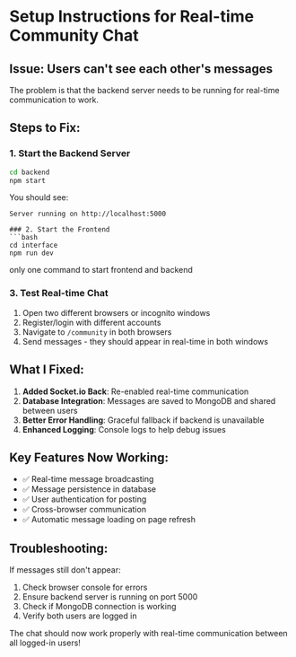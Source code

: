 # Setup Instructions for Real-time Community Chat

## Issue: Users can't see each other's messages

The problem is that the backend server needs to be running for real-time communication to work.

## Steps to Fix:

### 1. Start the Backend Server
```bash
cd backend
npm start
```

You should see:
```
Server running on http://localhost:5000

### 2. Start the Frontend
```bash
cd interface
npm run dev
```
only one command to start frontend and backend


### 3. Test Real-time Chat
1. Open two different browsers or incognito windows
2. Register/login with different accounts
3. Navigate to `/community` in both browsers
4. Send messages - they should appear in real-time in both windows

## What I Fixed:

1. **Added Socket.io Back**: Re-enabled real-time communication
2. **Database Integration**: Messages are saved to MongoDB and shared between users
3. **Better Error Handling**: Graceful fallback if backend is unavailable
4. **Enhanced Logging**: Console logs to help debug issues

## Key Features Now Working:

- ✅ Real-time message broadcasting
- ✅ Message persistence in database
- ✅ User authentication for posting
- ✅ Cross-browser communication
- ✅ Automatic message loading on page refresh

## Troubleshooting:

If messages still don't appear:
1. Check browser console for errors
2. Ensure backend server is running on port 5000
3. Check if MongoDB connection is working
4. Verify both users are logged in

The chat should now work properly with real-time communication between all logged-in users! 